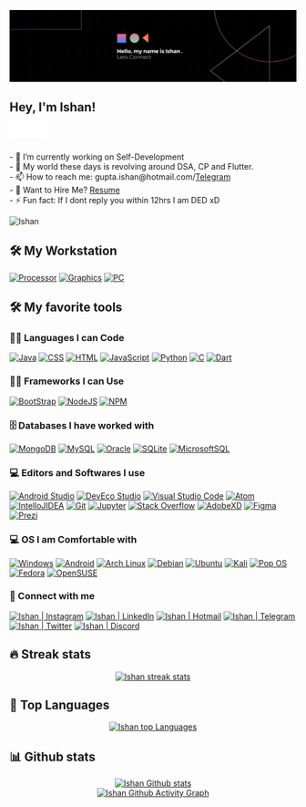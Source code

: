![alt text](https://github.com/ishan-gupt/ishan-gupt/blob/main/images/banner.png)
## Hey, I'm Ishan!

<a href="https://www.linkedin.com/in/ishangupta-2001/" target="_blank"><img align="left" alt="Ishan | LinkedIn" width="22px" src="https://github.com/Aakarsh-B/trying-repos/blob/master/linkedin.svg" /></a>
<a href="https://www.instagram.com/ishan.gupt/" target="_blank"><img align="left" alt="Ishan  | Instagram" width="22px" src="https://github.com/Aakarsh-B/trying-repos/blob/master/insta.svg" /></a>
<a href="https://twitter.com/ishan_gupt" target="_blank"><img align="left" alt="Ishan | Twitter" width="22px" src="https://github.com/Aakarsh-B/trying-repos/blob/master/twitter.svg" /></a>

<br />
<br />
<p>
- 🔭 I’m currently working on Self-Development<br />
- 🌱 My world these days is revolving around DSA, CP and Flutter.</br>    
- 📫 How to reach me: gupta.ishan@hotmail.com/<a href="https://t.me/Ishan_gupta">Telegram</a><br />
- 📃 Want to Hire Me? <a href="https://drive.google.com/file/d/17IE_Hc2XCG9LYHW3A-tZECuAtgeJUWPb/view?usp=sharing">Resume</a><br>
- ⚡ Fun fact: If I dont reply you within 12hrs I am DED xD<br />

</p>
<p align="left"><img src="https://komarev.com/ghpvc/?username=ishan-gupt&label=Profile%20views&color=blueviolet&style=flat" alt="Ishan" /></p>

## 🛠️ My Workstation

<p>
<a href="#"><img alt="Processor" src="https://img.shields.io/badge/Intel-Core_i5_10th-0071C5?style=for-the-badge&logo=intel&logoColor=white"></a>
<a href="#"><img alt="Graphics" src="https://img.shields.io/badge/NVIDIA-GTX1650_Ti-76B900?style=for-the-badge&logo=nvidia&logoColor=white"></a>
<a href="#"><img alt="PC" src="https://img.shields.io/badge/Windows-ACER_PREDATOR_TRITON_300-0078D6?style=for-the-badge&logo=windows&logoColor=white"></a>

## 🛠️ My favorite tools

### 👨‍💻 Languages I can Code

  <p>
    <a href="https://github.com/search?q=user%3Aishan-gupt+is%3Arepo+language%3Ajava"><img alt="Java" src="https://img.shields.io/badge/java-%23ED8B00.svg?style=for-the-badge&logo=java&logoColor=white"></a>
    <a href="https://github.com/search?q=user%3AIshan-gupt+is%3Arepo+language%3Acss"><img alt="CSS" src="https://img.shields.io/badge/css3-%231572B6.svg?style=for-the-badge&logo=css3&logoColor=white"></a>
    <a href="https://github.com/search?q=user%3AIshan-gupt+is%3Arepo+language%3Ahtml"><img alt="HTML" src="https://img.shields.io/badge/html5-%23E34F26.svg?style=for-the-badge&logo=html5&logoColor=white"></a>    
    <a href="https://github.com/search?q=user%3AIshan-gupt+is%3Arepo+language%3Ajavascript"><img alt="JavaScript" src="https://img.shields.io/badge/javascript-%23323330.svg?style=for-the-badge&logo=javascript&logoColor=%23F7DF1E"></a>
    <a href="https://github.com/search?q=user%3AIshan-gupt+is%3Arepo+language%3Apython"><img alt="Python" src="https://img.shields.io/badge/python-3670A0?style=for-the-badge&logo=python&logoColor=ffdd54"></a>
    <a href="https://github.com/search?q=user%3AIshan-gupt+is%3Arepo+language%3Ac"><img alt="C" src="https://img.shields.io/badge/C-00599C?style=for-the-badge&logo=c&logoColor=white"></a>
    <a href="https://github.com/search?q=user%3AIshan-gupt+is%3Arepo+language%3Adart"><img alt="Dart" src="https://img.shields.io/badge/Dart-0175C2?style=for-the-badge&logo=dart&logoColor=white"></a></p>

### 👨‍💻 Frameworks I can Use

<p>
    <a href="https://github.com/search?q=user%3AIshan-gupt+is%3Arepo+language%3Acss"><img alt="BootStrap" src="https://img.shields.io/badge/Bootstrap-563D7C?style=for-the-badge&logo=bootstrap&logoColor=white"></a>
    <a href="https://github.com/search?q=user%3AIshan-gupt+is%3Arepo+language%3Ajavascript"><img alt="NodeJS" src="https://img.shields.io/badge/node.js-6DA55F?style=for-the-badge&logo=node.js&logoColor=white"></a>
    <a href="https://github.com/search?q=user%3AIshan-gupt+is%3Arepo+language%3Ajavascript"><img alt="NPM" src="https://img.shields.io/badge/NPM-%23000000.svg?style=for-the-badge&logo=npm&logoColor=white"></a>
    </p>

### 🗄️ Databases I have worked with

<p>
    <a href="#"><img alt="MongoDB" src ="https://img.shields.io/badge/MongoDB-%234ea94b.svg?style=for-the-badge&logo=mongodb&logoColor=white"></a>
    <a href="#"><img alt="MySQL" src="https://img.shields.io/badge/mysql-%2300f.svg?style=for-the-badge&logo=mysql&logoColor=white"></a>
    <a href="#"><img alt="Oracle" src ="https://img.shields.io/badge/Oracle-F80000?style=for-the-badge&logo=oracle&logoColor=white"></a>
    <a href="#"><img alt="SQLite" src ="https://img.shields.io/badge/sqlite-%2307405e.svg?style=for-the-badge&logo=sqlite&logoColor=white"></a>
    <a href="#"><img alt="MicrosoftSQL" src ="https://img.shields.io/badge/Microsoft%20SQL%20Sever-CC2927?style=for-the-badge&logo=microsoft%20sql%20server&logoColor=white"></a>
    
</p>
  
### 💻 Editors and Softwares I use

<p>
    <a href="#"><img alt="Android Studio" src="https://img.shields.io/badge/Android%20Studio-3DDC84.svg?style=for-the-badge&logo=android-studio&logoColor=white"></a>
    <a href="#"><img alt="DevEco Studio" src="https://img.shields.io/badge/Dev%20Eco-4A94FF.svg?style=for-the-badge&logo=android-studio&logoColor=white"></a>
    <a href="#"><img alt="Visual Studio Code" src="https://img.shields.io/badge/Visual%20Studio%20Code-0078d7.svg?style=for-the-badge&logo=visual-studio-code&logoColor=white"></a>
    <a href="#"><img alt="Atom" src="https://img.shields.io/badge/Atom-%2366595C.svg?style=for-the-badge&logo=atom&logoColor=white"></a>
    <a href="#"><img alt="IntelloJIDEA" src="https://img.shields.io/badge/IntelliJIDEA-000000.svg?style=for-the-badge&logo=intellij-idea&logoColor=white"></a>
    <a href="#"><img alt="Git" src="https://img.shields.io/badge/git-%23F05033.svg?style=for-the-badge&logo=git&logoColor=white"></a>
    <a href="#"><img alt="Jupyter" src="https://img.shields.io/badge/jupyter-%23FA0F00.svg?style=for-the-badge&logo=jupyter&logoColor=white"></a>
    <a href="#"><img alt="Stack Overflow" src="https://img.shields.io/badge/-Stackoverflow-FE7A16?style=for-the-badge&logo=stack-overflow&logoColor=white"></a>
     <a href="#"><img alt="AdobeXD" src="https://img.shields.io/badge/Adobe%20XD-470137?style=for-the-badge&logo=Adobe%20XD&logoColor=#FF61F6"></a>
      <a href="#"><img alt="Figma" src="https://img.shields.io/badge/figma-%23F24E1E.svg?style=for-the-badge&logo=figma&logoColor=white"></a>
       <a href="#"><img alt="Prezi" src="https://img.shields.io/badge/Prezi-%23000000.svg?style=for-the-badge&logo=Prezi&logoColor=white"></a>
</p>

### 💻 OS I am Comfortable with

<p>
<a href="#"><img alt="Windows" src="https://img.shields.io/badge/Windows-0078D6?style=for-the-badge&logo=windows&logoColor=white"></a>
<a href="#"><img alt="Android" src="https://img.shields.io/badge/Android-3DDC84?style=for-the-badge&logo=android&logoColor=white"></a>
<a href="#"><img alt="Arch Linux" src="https://img.shields.io/badge/Arch%20Linux-1793D1?logo=arch-linux&logoColor=fff&style=for-the-badge"></a>
<a href="#"><img alt="Debian" src="https://img.shields.io/badge/Debian-D70A53?style=for-the-badge&logo=debian&logoColor=white"></a>
<a href="#"><img alt="Ubuntu" src="https://img.shields.io/badge/Ubuntu-E95420?style=for-the-badge&logo=ubuntu&logoColor=white"></a>
<a href="#"><img alt="Kali" src="https://img.shields.io/badge/Kali-268BEE?style=for-the-badge&logo=kalilinux&logoColor=white"></a>
<a href="#"><img alt="Pop OS" src="https://img.shields.io/badge/Pop!_OS-48B9C7?style=for-the-badge&logo=Pop!_OS&logoColor=white"></a>
<a href="#"><img alt="Fedora" src="https://img.shields.io/badge/Fedora-294172?style=for-the-badge&logo=fedora&logoColor=white"></a>
<a href="#"><img alt="OpenSUSE" src="https://img.shields.io/badge/SUSE-0C322C?style=for-the-badge&logo=SUSE&logoColor=white"></a>

### 🤝 Connect with me

<p>
    <a href="https://www.instagram.com/ishan.gupt/"><img alt="Ishan | Instagram" src="https://img.shields.io/badge/ishan.gupt-%23E4405F.svg?style=for-the-badge&logo=Instagram&logoColor=white"></a>
    <a href="https://www.linkedin.com/in/ishangupta-2001/"><img alt="Ishan | LinkedIn" src="https://img.shields.io/badge/linkedin-%230077B5.svg?style=for-the-badge&logo=linkedin&logoColor=white"></a>
    <a href="mailto:gupta.ishan@hotmail.com"><img alt="Ishan | Hotmail" src="https://img.shields.io/badge/Hotmail-0078D4?style=for-the-badge&logo=microsoft-outlook&logoColor=white"></a>
  <a href="https://t.me/ishan_gupta"><img alt="Ishan | Telegram" src="https://img.shields.io/badge/Telegram-2CA5E0?style=for-the-badge&logo=telegram&logoColor=white"></a>
  <a href="https://twitter.com/ishan_gupt"><img alt="Ishan | Twitter" src="https://img.shields.io/badge/ishan_gupt-%231DA1F2.svg?style=for-the-badge&logo=Twitter&logoColor=white"></a>
 <a href="https://discord.com/users/Ishan.gupta#6880"><img alt="Ishan | Discord" src="https://img.shields.io/badge/Ishan%236158-%237289DA.svg?style=for-the-badge&logo=discord&logoColor=white"></a>
 
</p>

## </p>

## 🔥 Streak stats

<p align="center">
  <a href="https://github.com/ishan-gupt">
    <img title="🔥" alt="Ishan streak stats" src="https://github-readme-streak-stats.herokuapp.com?user=ishan-gupt&theme=radical&date_format=M%20j%5B%2C%20Y%5D&background=202124&ring=DB7063&fire=FF8273&currStreakNum=DB7063&sideNums=DB7063&sideLabels=FFFFFF&currStreakLabel=DDDDDD&dates=DB7063"/>
  </a>
</p>

## 🔧 Top Languages

<p align="center">
  <a href="https://github.com/ishan-gupt">
  <img title="🔥" alt="Ishan top Languages" src="https://github-readme-stats.vercel.app/api/top-langs/?username=ishan-gupt&bg_color=202124&text_color=fcfcfa&title_color=ff8070&icon_color=ff8070"/>
  </a>
</p>

## 📊 Github stats

<p align="center">
  <a href="https://github.com/ishan-gupt">
  <img title="🔥" alt="Ishan Github stats" src="https://github-readme-stats.vercel.app/api?username=ishan-gupt&show_icons=true&bg_color=202124&text_color=fcfcfa&title_color=ff8070&icon_color=ff8070"/>
  <br>
  <img title="🔥" alt="Ishan Github Activity Graph" src="https://readmeactivity.herokuapp.com/graph?username=ishan-gupt&theme=xcode"/>
  </a>
</p>

<!--
**ishan-gupt/ishan-gupt** is a ✨ _special_ ✨ repository because its `README.md` (this file) appears on your GitHub profile.

Here are some ideas to get you started:

- 🔭 I’m currently working on ...
- 🌱 I’m currently learning ...
- 👯 I’m looking to collaborate on ...
- 🤔 I’m looking for help with ...
- 💬 Ask me about ...
- 📫 How to reach me: ...
- 😄 Pronouns: ...
- ⚡ Fun fact: ...
-->
